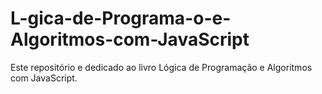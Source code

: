 # L-gica-de-Programa-o-e-Algoritmos-com-JavaScript
Este repositório e dedicado ao livro Lógica de Programação e Algoritmos com JavaScript.
